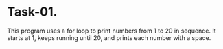 # Task-01.
This program uses a for loop to print numbers from 1 to 20 in sequence. It starts at 1, keeps running until 20, and prints each number with a space.
